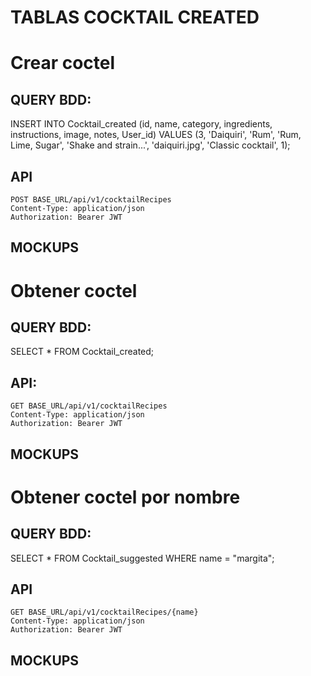# TABLAS COCKTAIL CREATED

# Crear coctel
## QUERY BDD:
INSERT INTO Cocktail_created (id, name, category, ingredients, instructions, image, notes, User_id)
VALUES (3, 'Daiquiri', 'Rum', 'Rum, Lime, Sugar', 'Shake and strain...', 'daiquiri.jpg', 'Classic cocktail', 1);

## API
```
POST BASE_URL/api/v1/cocktailRecipes
Content-Type: application/json
Authorization: Bearer JWT
```

## MOCKUPS

# Obtener coctel
## QUERY BDD:
SELECT * FROM Cocktail_created;

## API:
```
GET BASE_URL/api/v1/cocktailRecipes
Content-Type: application/json
Authorization: Bearer JWT
```

## MOCKUPS

# Obtener coctel por nombre
## QUERY BDD:
SELECT * FROM Cocktail_suggested WHERE name = "margita";

## API
```
GET BASE_URL/api/v1/cocktailRecipes/{name}
Content-Type: application/json
Authorization: Bearer JWT
```



## MOCKUPS

